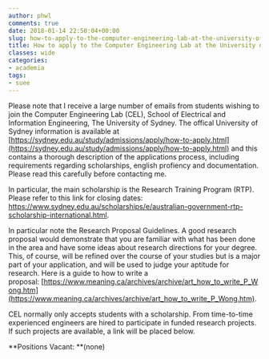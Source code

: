 ```yaml
---
author: phwl
comments: true
date: 2018-01-14 22:50:04+00:00
slug: how-to-apply-to-the-computer-engineering-lab-at-the-university-of-sydney
title: How to apply to the Computer Engineering Lab at the University of Sydney
classes: wide
categories:
- academia
tags:
- suee
---
```


Please note that I receive a large number of emails from students wishing to join the Computer Engineering Lab (CEL), School of Electrical and Information Engineering, The University of Sydney. The offical University of Sydney information is available at [https://sydney.edu.au/study/admissions/apply/how-to-apply.html](https://sydney.edu.au/study/admissions/apply/how-to-apply.html) and this contains a thorough description of the applications process, including requirements regarding scholarships, english profiency and documentation. Please read this carefully before contacting me.

In particular, the main scholarship is the Research Training Program (RTP). Please refer to this link for closing dates: <https://www.sydney.edu.au/scholarships/e/australian-government-rtp-scholarship-international.html>.

In particular note the Research Proposal Guidelines. A good research proposal would demonstrate that you are familiar with what has been done in the area and have some ideas about research directions for your degree. This, of course, will be refined over the course of your studies but is a major part of your application, and will be used to judge your aptitude for research. Here is a guide to how to write a proposal: [https://www.meaning.ca/archives/archive/art_how_to_write_P_Wong.htm](https://www.meaning.ca/archives/archive/art_how_to_write_P_Wong.htm).

CEL normally only accepts students with a scholarship. From time-to-time experienced engineers are hired to participate in funded research projects. If such projects are available, a link will be placed below.

**Positions Vacant: **(none)
